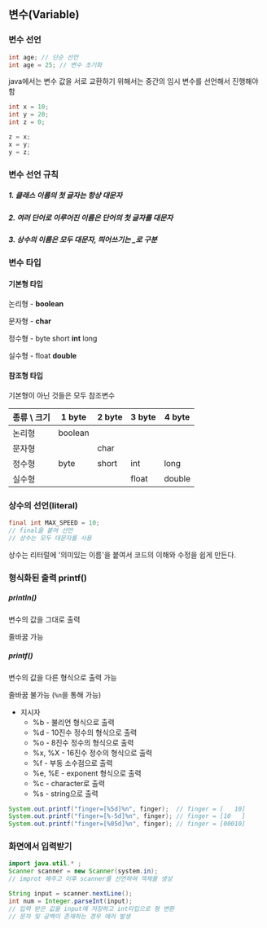 ## 변수(Variable)

### 변수 선언

```java
int age; // 단순 선언
int age = 25; // 변수 초기화
```

java에서는 변수 값을 서로 교환하기 위해서는 중간의 임시 변수를 선언해서 진행해야 함

```java
int x = 10;
int y = 20;
int z = 0;

z = x;
x = y;
y = z;
```

### 변수 선언 규칙

##### 1. 클래스 이름의 첫 글자는 항상 대문자

##### 2. 여러 단어로 이루어진 이름은 단어의 첫 글자를 대문자

##### 3. 상수의 이름은 모두 대문자, 띄어쓰기는 _로 구분



### 변수 타입

#### 기본형 타입

논리형 - **boolean**

문자형 - **char**

정수형 - byte short **int** long

실수형 - float **double**

#### 참조형 타입

기본형이 아닌 것들은 모두 참조변수



| 종류 \ 크기 | 1 byte  | 2 byte | 3 byte | 4 byte |
| ----------- | ------- | ------ | ------ | ------ |
| 논리형      | boolean |        |        |        |
| 문자형      |         | char   |        |        |
| 정수형      | byte    | short  | int    | long   |
| 실수형      |         |        | float  | double |



### 상수의 선언(literal)

```java
final int MAX_SPEED = 10;
// final을 붙여 선언
// 상수는 모두 대문자를 사용
```

상수는 리터럴에 '의미있는 이름'을 붙여서 코드의 이해와 수정을 쉽게 만든다.



### 형식화된 출력 printf()

##### println()

변수의 값을 그대로 출력

줄바꿈 가능

##### printf()

변수의 값을 다른 형식으로 출력 가능

줄바꿈 불가능 (`%n`을 통해 가능)

- 지시자
  - %b - 불리언 형식으로 출력
  - %d - 10진수 정수의 형식으로 출력
  - %o - 8진수 정수의 형식으로 출력
  - %x, %X - 16진수 정수의 형식으로 출력
  - %f - 부동 소수점으로 출력
  - %e, %E - exponent 형식으로 출력
  - %c - character로 출력
  - %s - string으로 출력

```java
System.out.printf("finger=[%5d]%n", finger);  // finger = [   10]
System.out.printf("finger=[%-5d]%n", finger); // finger = [10   ]
System.out.printf("finger=[%05d]%n", finger); // finger = [00010]
```



### 화면에서 입력받기

```java
import java.util.* ;
Scanner scanner = new Scanner(system.in);
// improt 해주고 이후 scanner를 선언하여 객체를 생성

String input = scanner.nextLine();
int num = Integer.parseInt(input);
// 입력 받은 값을 input에 저장하고 int타입으로 형 변환
// 문자 및 공백이 존재하는 경우 에러 발생
```
